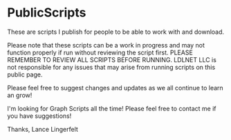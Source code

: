 # PublicScripts
These are scripts I publish for people to be able to work with and download.

Please note that these scripts can be a work in progress and may not function properly if run without reviewing the script first. PLEASE REMEMBER TO REVIEW ALL SCRIPTS BEFORE RUNNING. LDLNET LLC is not responsible for any issues that may arise from running scripts on this public page.

Please feel free to suggest changes and updates as we all continue to learn an grow!

I'm looking for Graph Scripts all the time! Please feel free to contact me if you have suggestions!

Thanks,
Lance Lingerfelt
